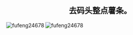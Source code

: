 <div align="center"> <h2>去码头整点薯条。</h2> </div>

<div>
    <img align="left" src="https://github-readme-stats.vercel.app/api/top-langs?username=fufeng24678&show_icons=true&locale=cn&layout=compact&PAT_1idhej1" alt="fufeng24678" />
    <img align="center" src="https://github-readme-stats.vercel.app/api?username=fufeng24678&show_icons=true&locale=cn&PAT_1idhej1" alt="fufeng24678" />
</div>
